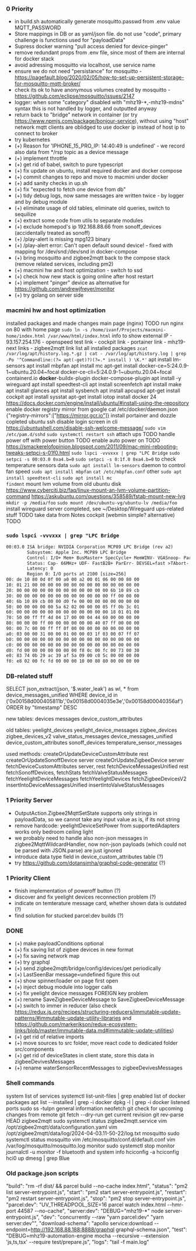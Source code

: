 
### 0 Priority

- in build.sh automatically generate mosquitto.passwd from .env value MQTT_PASSWORD
- Store mappings in DB or as yaml/json file. do not use "code", primary challenge is functions used for "payloadData"
- Supress docker warning "pull access denied for device-pinger"
- remove redundant props from .env file, since most of them are internal for docker stack
- avoid adressing mosquitto via localhost, use service name
- ensure we do not need "persistance" for mosquitto - https://pagefault.blog/2020/02/05/how-to-set-up-persistent-storage-for-mosquitto-mqtt-broker/
- check its ok to have anonymous volumes created by mosquitto - https://github.com/eclipse/mosquitto/issues/2147
- logger: when some "category" disabled with "mhz19-*,-mhz19-mdns" syntax this is not handled by logger, and outputted anyway
- return back to "bridge" network in container (or try https://www.npmjs.com/package/bonjour-service), without using "host" network mqtt clients are oblidged to use docker ip instead of host ip to connect to broker
- try kubernetes
- (+) Reason for 'IPHONE_15_PRO_IP: 14:40:49 is undefined' - we record also data from */rsp topic as a device message
- (+) implement throttle
- (+) get rid of babel, switch to pure typescript
- (+) fix update on ubuntu, install required docker and docker compose
- (+) commit changes to repo and move to macmini under docker
- (+) add sanity checks in up.sh
- (+) fix "expected to fetch one device from db"
- (+) tidy debug logs, now same messages are written twice - by logger and by debug module
- (+) eliminate usage of old tables, eliminate old queries, switch to sequilize
- (+) extract some code from utils to separate modules
- (+) exclude homepod's ip 192.168.88.66 from sonoff_devices (accidentally treated as sonoff)
- (+) /play-alert is missing mpg123 binary
- (+) /play-alert error: Can't open default sound device! - fixed with mapping for /dev/snd:/dev/snd in docker-compose
- (+) bring mosquitto and zigbee2mqtt back to the compose stack (remove related services, including pm2)
- (+) macmini hw and host optimization - switch to ssd
- (+) check how new stack is going online after host restart
- (+) implement "pinger" device as alternative for https://github.com/andrewjfreyer/monitor
- (+) try golang on server side

### macmini hw and host optimization

installed packages and made changes
    main page (nginx)
        TODO run nginx on 80 with home page
        `sudo ln -s /home/ivanf/Projects/macmini-home/index.html /var/www/html/index.html`
        info to show external IP
            - 93.157.254.176
            - openspeed test link
            - cockpit link
            - portainer link
            - mhz19-next links
            - zigbee2mqtt link
    list all installed packages
        `zcat /var/log/apt/history.log.*.gz | cat - /var/log/apt/history.log | grep -Po '^Commandline:(?= apt(-get)?)(?=.* install ) \K.*'`
            apt install lm-sensors
            apt install mbpfan
            apt install mc
            apt-get install docker-ce=5:24.0.9-1~ubuntu.20.04~focal docker-ce-cli=5:24.0.9-1~ubuntu.20.04~focal containerd.io **docker**-buildx-plugin docker-compose-plugin
            apt install -y wireguard
            apt install speedtest-cli
            apt install screenfetch
            apt install make
            apt install glances
            apt install sysbench
            apt install apcupsd
            apt-get install cockpit
            apt install sysstat
            apt-get install iotop
    install docker 24
        https://docs.docker.com/engine/install/ubuntu/#install-using-the-repository
    enable docker registry mirror from google
        cat /etc/docker/daemon.json
        {"registry-mirrors":["https://mirror.gcr.io"]}
    install portainer and dozzle
        copleted
    ubuntu ssh disable login screen in cli
        https://ubuntushell.com/disable-ssh-welcome-message/
        `sudo vim /etc/pam.d/sshd`
        `sudo systemctl restart ssh`
    attach ups
        TODO
    handle power off with power button
        TODO
    enable auto power on
        TODO
        https://smackerelofopinion.blogspot.com/2011/09/mac-mini-rebooting-tweaks-setpci-s-01f0.html
        `sudo lspci -vvvxxx | grep "LPC Bridge`
        `sudo setpci -s 00:03.0 0xa4.b=0`
        `sudo setpci -s 0:1f.0 0xa4.b=0`
    to check temperature sensors data
        `sudo apt install lm-sensors`
    daemon to control fan speed
        `sudo apt install mbpfan` 
        `cat /etc/mbpfan.conf`
    other
        `sudo apt install speedtest-cli`
        `sudo apt install mc`   
        `findmnt`
    mount lvm volume from old ubuntu disk
        https://www.cyberciti.biz/faq/linux-mount-an-lvm-volume-partition-command
        https://askubuntu.com/questions/358589/fstab-mount-new-lvg
        `mkdir -p /media/foo`
        `sudo mount /dev/ubuntu-vg/ubuntu-lv /media/foo`
    install wireguard server
        completed, see ~/Desktop/Wireguard
    ups-related stuff
        TODO take data from Notes
    cockpit (webmin simple? alternative)
        TODO

### `sudo lspci -vvvxxx | grep "LPC Bridge`
```txt
00:03.0 ISA bridge: NVIDIA Corporation MCP89 LPC Bridge (rev a2)
        Subsystem: Apple Inc. MCP89 LPC Bridge
        Control: I/O+ Mem+ BusMaster+ SpecCycle+ MemWINV- VGASnoop- ParErr- Stepping- SERR- FastB2B- DisINTx-
        Status: Cap- 66MHz+ UDF- FastB2B+ ParErr- DEVSEL=fast >TAbort- <TAbort- <MAbort- >SERR- <PERR- INTx-
        Latency: 0
        Region 0: I/O ports at 2100 [size=256]
00: de 10 80 0d 0f 00 a0 00 a2 00 01 06 00 00 80 00
10: 01 21 00 00 00 00 00 00 00 00 00 00 00 00 00 00
20: 00 00 00 00 00 00 00 00 00 00 00 00 6b 10 89 cb
30: 00 00 00 00 00 00 00 00 00 00 00 00 ff 00 00 00
40: 6b 10 89 cb 00 00 d0 fe 00 00 00 00 00 00 00 00
50: 00 00 00 00 00 5a 62 02 00 00 00 05 ff 0b 3c 01
60: 00 00 00 00 00 00 00 00 00 00 00 00 18 01 01 00
70: 50 00 ff ff 4d 04 17 00 00 04 44 60 00 00 00 00
80: 00 00 00 ff 00 00 00 00 00 00 40 07 ff 00 00 00
90: 00 7c 00 00 ff ff 0f 00 00 00 00 00 00 00 00 00
a0: 03 00 00 31 00 00 01 00 00 03 1f 03 00 07 ff 07
b0: 00 00 00 00 00 00 00 00 00 00 00 00 00 00 00 00
c0: 00 00 00 00 00 00 00 00 00 00 00 00 00 00 00 00
d0: fd 00 00 00 00 00 00 00 f8 0c 00 fc 00 73 00 30
e0: 83 74 0b 29 ac 39 af 5a 09 00 c0 5c 00 00 00 00
f0: e8 02 00 fc fd 00 00 00 10 00 80 80 00 00 00 00
```

### DB-related stuff

SELECT json_extract(json, '$.water_leak') as wl, * from device_messages_unified WHERE device_id in ('0x00158d000405811b','0x00158d0004035e3e','0x00158d00040356af') ORDER by "timestamp" DESC 

new tables:
    devices
    messages
    device_custom_attributes

old tables:
    yeelight_devices
    yeelight_device_messages
    zigbee_devices
    zigbee_devices_v2
    valve_status_messages
    device_messages_unified
    device_custom_attributes
    sonoff_devices
    temperature_sensor_messages

used methods:
    createOrUpdateDeviceCustomAttribute rest
    createOrUpdateSonoffDevice server
    createOrUpdateZigbeeDevice server
    fetchDeviceCustomAttributes server, rest
    fetchDeviceMessagesUnified rest
    fetchSonoffDevices,
    fetchStats
    fetchValveStatusMessages
    fetchYeelightDeviceMessages
    fetchYeelightDevices
    fetchZigbeeDevicesV2
    insertIntoDeviceMessagesUnified
    insertIntoValveStatusMessages

### 1 Priority Server
- OutputAction.Zigbee2MqttSetState supports only strings in payloadData, so we cannot take any input value as is, if its not string
- remove hardcode: yeelightDeviceSetPower from supportedAdapters works only bedroom ceiling light
- we probably need to handle also non-json messages in zigbee2MqttWildcardHandler, now non-json payloads (which could not be parsed with JSON.parse) are just ignored
- introduce data type field in device_custom_attributes table (?)
- try https://github.com/dotansimha/graphql-code-generator (?)

### 1 Priority Client
- finish implementation of poweroff button (?)
- discover and fix yeelight devices reconnection problem (?)
- indicate on temterature message card, whether shown data is outdated (?)
- find solution for stucked parcel:dev builds (?)

### DONE
- (+) make payloadConditions optional
- (+) fix saving list of zigbee devices in new format
- (+) fix saving network map
- (+) try graphql
- (+) send zigbee2mqtt/bridge/config/devices/get periodically
- (+) LastSeenBar message=undefined figure this out
- (+) show spinner/loader on page first open
- (+) inject debug module into logger calls
- (+) fix yeelight device messages FOREIGN key problem
- (+) rename SaveZigbeeDeviceMessage to SaveZigbeeDeviceMessage
- (+) switch to immer in reducer (also check https://redux.js.org/recipes/structuring-reducers/immutable-update-patterns/#immutable-update-utility-libraries and https://github.com/markerikson/redux-ecosystem-links/blob/master/immutable-data.md#immutable-update-utilities)
- (+) get rid of relative imports
- (+) move sources to src folder, move react code to dedicated folder src/components
- (+) get rid of deviceStates in client state, store this data in zigbeeDevivesMessages
- (+) rename waterSensorRecentMessages to zigbeeDevivesMessages

### Shell commands
system
    list of services
        systemctl list-unit-files | grep enabled
    list of docker packages
        apt list --installed | grep -i docker
        dpkg -l | grep -i docker
    listened ports
        sudo ss -tulpn
    general information
        neofetch
git
    check for upcoming changes from remote
        git fetch --dry-run
    get current revision
        git rev-parse HEAD
zigbee2mqtt
    sudo systemctl status zigbee2mqtt.service
    vim /opt/zigbee2mqtt/data/configuration.yaml
    vim /opt/zigbee2mqtt/data/log/2024-04-03.11-50-22/log.txt
mosquitto
    sudo systemctl status mosquitto
    vim /etc/mosquitto/conf.d/default.conf
    vim /var/log/mosquitto/mosquitto.log
monitor
    sudo systemctl stop monitor
    journalctl -u monitor -f
bluetooth and system info
    hciconfig -a
    hciconfig hci0 up
    dmesg | grep Blue

### Old package.json scripts
"build": "rm -rf dist/ && parcel build --no-cache index.html",
"status": "pm2 list server-entrypoint.js",
"start": "pm2 start server-entrypoint.js",
"restart": "pm2 restart server-entrypoint.js",
"stop": "pm2 stop server-entrypoint.js",
"parcel:dev": "UV_THREADPOOL_SIZE=16 parcel watch index.html --hmr-port 44587 --no-cache",
"server:dev": "DEBUG=\"mhz19-*\" node server-entrypoint.js",
"dev": "concurrently --raw \"yarn parcel:dev\" \"yarn server:dev\"",
"download-schema": "apollo service:download --endpoint=http://192.168.88.188:8888/graphql graphql-schema.json",
"test": "DEBUG=mhz19-automation-engine mocha --recursive --extension 'js,ts,tsx' --require test/prepare.js",
"logs": "tail -f main.log"
